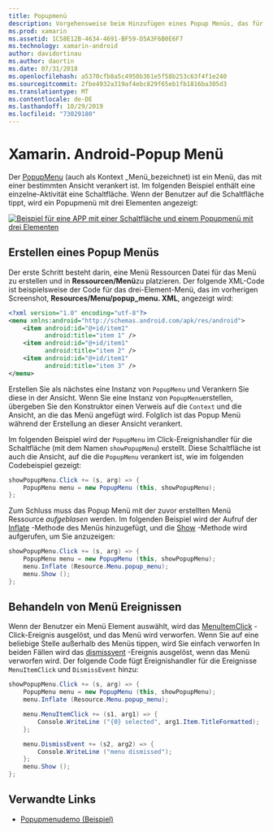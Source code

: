 ```yaml
---
title: Popupmenü
description: Vorgehensweise beim Hinzufügen eines Popup Menüs, das für eine bestimmte Ansicht verankert ist.
ms.prod: xamarin
ms.assetid: 1C58E12B-4634-4691-BF59-D5A3F6B0E6F7
ms.technology: xamarin-android
author: davidortinau
ms.author: daortin
ms.date: 07/31/2018
ms.openlocfilehash: a5370cfb8a5c4950b361e5f58b253c63f4f1e240
ms.sourcegitcommit: 2fbe4932a319af4ebc829f65eb1fb1816ba305d3
ms.translationtype: MT
ms.contentlocale: de-DE
ms.lasthandoff: 10/29/2019
ms.locfileid: "73029180"
---
```

# <a name="xamarinandroid-popup-menu"></a>Xamarin. Android-Popup Menü

Der [PopupMenu](xref:Android.Widget.PopupMenu) (auch als Kontext _Menü_bezeichnet) ist ein Menü, das mit einer bestimmten Ansicht verankert ist. Im folgenden Beispiel enthält eine einzelne-Aktivität eine Schaltfläche. Wenn der Benutzer auf die Schaltfläche tippt, wird ein Popupmenü mit drei Elementen angezeigt:

[![Beispiel für eine APP mit einer Schaltfläche und einem Popupmenü mit drei Elementen](popup-menu-images/01-app-example-sml.png)](popup-menu-images/01-app-example.png#lightbox)

## <a name="creating-a-popup-menu"></a>Erstellen eines Popup Menüs

Der erste Schritt besteht darin, eine Menü Ressourcen Datei für das Menü zu erstellen und in **Ressourcen/Menü**zu platzieren. Der folgende XML-Code ist beispielsweise der Code für das drei-Element-Menü, das im vorherigen Screenshot, **Resources/Menu/popup_menu. XML**, angezeigt wird:

```xml
<?xml version="1.0" encoding="utf-8"?>
<menu xmlns:android="http://schemas.android.com/apk/res/android">
    <item android:id="@+id/item1"
          android:title="item 1" />
    <item android:id="@+id/item1"
          android:title="item 2" />
    <item android:id="@+id/item1"
          android:title="item 3" />
</menu>
```

Erstellen Sie als nächstes eine Instanz von `PopupMenu` und Verankern Sie diese in der Ansicht. Wenn Sie eine Instanz von `PopupMenu`erstellen, übergeben Sie den Konstruktor einen Verweis auf die `Context` und die Ansicht, an die das Menü angefügt wird. Folglich ist das Popup Menü während der Erstellung an dieser Ansicht verankert.

Im folgenden Beispiel wird der `PopupMenu` im Click-Ereignishandler für die Schaltfläche (mit dem Namen `showPopupMenu`) erstellt. Diese Schaltfläche ist auch die Ansicht, auf die die `PopupMenu` verankert ist, wie im folgenden Codebeispiel gezeigt:

```csharp
showPopupMenu.Click += (s, arg) => {
    PopupMenu menu = new PopupMenu (this, showPopupMenu);
};
```

Zum Schluss muss das Popup Menü mit der zuvor erstellten Menü Ressource *aufgeblasen* werden. Im folgenden Beispiel wird der Aufruf der [Inflate](xref:Android.Views.LayoutInflater.Inflate*) -Methode des Menüs hinzugefügt, und die [Show](xref:Android.Widget.PopupMenu.Show) -Methode wird aufgerufen, um Sie anzuzeigen:

```csharp
showPopupMenu.Click += (s, arg) => {
    PopupMenu menu = new PopupMenu (this, showPopupMenu);
    menu.Inflate (Resource.Menu.popup_menu);
    menu.Show ();
};
```

## <a name="handling-menu-events"></a>Behandeln von Menü Ereignissen

Wenn der Benutzer ein Menü Element auswählt, wird das [MenuItemClick](xref:Android.Widget.PopupMenu.MenuItemClick) -Click-Ereignis ausgelöst, und das Menü wird verworfen. Wenn Sie auf eine beliebige Stelle außerhalb des Menüs tippen, wird Sie einfach verworfen In beiden Fällen wird das [dismissvent](xref:Android.Widget.PopupMenu.Dismiss) -Ereignis ausgelöst, wenn das Menü verworfen wird. Der folgende Code fügt Ereignishandler für die Ereignisse `MenuItemClick` und `DismissEvent` hinzu:

```csharp
showPopupMenu.Click += (s, arg) => {
    PopupMenu menu = new PopupMenu (this, showPopupMenu);
    menu.Inflate (Resource.Menu.popup_menu);

    menu.MenuItemClick += (s1, arg1) => {
        Console.WriteLine ("{0} selected", arg1.Item.TitleFormatted);
    };

    menu.DismissEvent += (s2, arg2) => {
        Console.WriteLine ("menu dismissed");
    };
    menu.Show ();
};
```

## <a name="related-links"></a>Verwandte Links

- [Popupmenudemo (Beispiel)](https://docs.microsoft.com/samples/xamarin/monodroid-samples/popupmenudemo)
